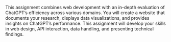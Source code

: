 This assignment combines web development with an in-depth evaluation of ChatGPT’s efficiency across various
domains. You will create a website that documents your research, displays data visualizations, and provides insights
on ChatGPT’s performance. This assignment will develop your skills in web design, API interaction, data handling,
and presenting technical findings.
